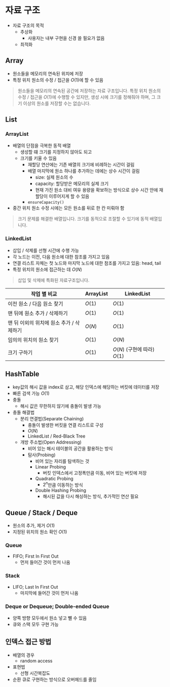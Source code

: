 # 자료 구조

- 자료 구조의 목적
  - 추상화
    - 사용자는 내부 구현을 신경 쓸 필요가 없음
  - 최적화



## Array

- 원소들을 메모리의 연속된 위치에 저장
- 특정 위치 원소의 수정 / 접근을 $O(1)$에 할 수 있음

> 원소들을 메모리의 연속된 공간에 저장하는 자료 구조입니다.
> 특정 위치 원소의 수정 / 접근을 $O(1)$에 수행할 수 있지만,
> 생성 시에 크기를 정해줘야 하며, 그 크기 이상의 원소를 저장할 수는 없습니다.



## List

### ArrayList

- 배열의 단점을 극복한 동적 배열
  - 생성할 떄 크기를 지정하지 않아도 되고
  - 크기를 키울 수 있음
    - 재할당 연산에는 기존 배열의 크기에 비례하는 시간이 걸림
    - 배열 마지막에 원소 하나를 추가하는 데에는 상수 시간이 걸림
      - size: 실제 원소의 수
      - capacity: 할당받은 메모리의 실제 크기
      - 현재 가진 원소 대비 여유 용량을 확보하는 방식으로
        상수 시간 안에 재할당이 이루어지게 할 수 있음
    - `ensureCapacity()`
- 중간 위치 원소 수정 시에는 모든 원소를 뒤로 한 칸 미뤄야 함

> 크기 문제를 해결한 배열입니다.
> 크기를 동적으로 조절할 수 있기에 동적 배열입니다.



### LinkedList

- 삽입 / 삭제를 선형 시간에 수행 가능
- 각 노드는 이전, 다음 원소에 대한 참조를 가지고 있음
- 연결 리스트 자체는 첫 노드와 마지막 노드에 대한 참조를 가지고 있음: head, tail
- 특정 위치의 원소에 접근하는 데 $O(N)$

> 삽입 및 삭제에 특화된 자료구조입니다.



| 작업 별 비교                             | ArrayList | LinkedList                  |
| ---------------------------------------- | --------- | --------------------------- |
| 이전 원소 / 다음 원소 찾기               | $O(1)$    | $O(1)$                      |
| 맨 뒤에 원소 추가  / 삭제하기            | $O(1)$    | $O(1)$                      |
| 맨 뒤 이외의 위치에 원소 추가 / 삭제하기 | $O(N)$    | $O(1)$                      |
| 임의의 위치의 원소 찾기                  | $O(1)$    | $O(N)$                      |
| 크기 구하기                              | $O(1)$    | $O(N)$ (구현에 따라) $O(1)$ |



## HashTable

- key값의 해시 값을 index로 삼고,
  해당 인덱스에 해당하는 버킷에 데이터를 저장
- 빠른 검색 가능 $O(1)$
- 충돌
  - 해시 값은 무한하지 않기에 충돌이 발생 가능
- 충돌 해결법
  - 분리 연결법(Separate Chaining)
    - 충돌이 발생한 버킷을 연결 리스트로 구성
    - $O(N)$
    - LinkedList / Red-Black Tree
  - 개방 주소법(Open Addressing)
    - 비어 있는 해시 테이블의 공간을 활용하는 방식
    - 탐사(Probing)
      - 비어 있는 자리를 탐색하는 것
      - Linear Probing
        - 버킷 인덱스에서 고정폭만큼 이동, 비어 있는 버킷에 저장
      - Quadratic Probing
        - $2^n$만큼 이동하는 방식
      - Double Hashing Probing
        - 해시된 값을 다시 해싱하는 방식, 추가적인 연산 필요



## Queue / Stack / Deque

- 원소의 추가, 제거 $O(1)$
- 지정된 위치의 원소 확인 $O(1)$



### Queue

- FIFO; First In First Out
  - 먼저 들어간 것이 먼저 나옴



### Stack

- LIFO; Last In First Out
  - 마지막에 들어간 것이 먼저 나옴



### Deque or Dequeue; Double-ended Queue

- 양쪽 방향 모두에서 원소 넣고 뺄 수 있음
- 큐와 스택 모두 구현 가능



## 인덱스 접근 방법

- 배열의 경우
  - random access
- 표현법
  - 선형 시간복잡도
- 순환 큐로 구현하는 방식으로 오버헤드를 줄임